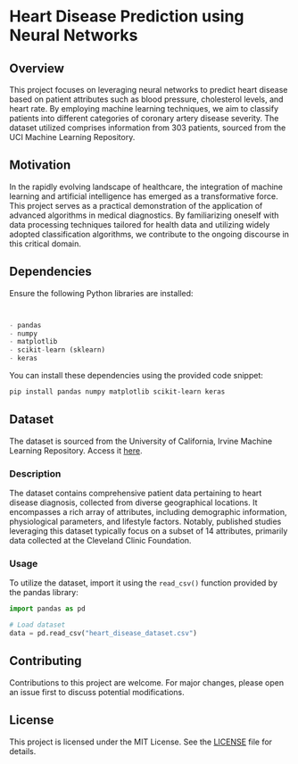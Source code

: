 # Heart Disease Prediction using Neural Networks

## Overview

This project focuses on leveraging neural networks to predict heart disease based on patient attributes such as blood pressure, cholesterol levels, and heart rate. By employing machine learning techniques, we aim to classify patients into different categories of coronary artery disease severity. The dataset utilized comprises information from 303 patients, sourced from the UCI Machine Learning Repository.

## Motivation

In the rapidly evolving landscape of healthcare, the integration of machine learning and artificial intelligence has emerged as a transformative force. This project serves as a practical demonstration of the application of advanced algorithms in medical diagnostics. By familiarizing oneself with data processing techniques tailored for health data and utilizing widely adopted classification algorithms, we contribute to the ongoing discourse in this critical domain.

## Dependencies

Ensure the following Python libraries are installed:

```python


- pandas
- numpy
- matplotlib
- scikit-learn (sklearn)
- keras

```

You can install these dependencies using the provided code snippet:

```bash
pip install pandas numpy matplotlib scikit-learn keras
```

## Dataset

The dataset is sourced from the University of California, Irvine Machine Learning Repository. Access it [here](http://archive.ics.uci.edu/ml/datasets/Heart+Disease).

### Description

The dataset contains comprehensive patient data pertaining to heart disease diagnosis, collected from diverse geographical locations. It encompasses a rich array of attributes, including demographic information, physiological parameters, and lifestyle factors. Notably, published studies leveraging this dataset typically focus on a subset of 14 attributes, primarily data collected at the Cleveland Clinic Foundation.

### Usage

To utilize the dataset, import it using the `read_csv()` function provided by the pandas library:

```python
import pandas as pd

# Load dataset
data = pd.read_csv("heart_disease_dataset.csv")
```

## Contributing

Contributions to this project are welcome. For major changes, please open an issue first to discuss potential modifications.

## License

This project is licensed under the MIT License. See the [LICENSE](LICENSE) file for details.
```

